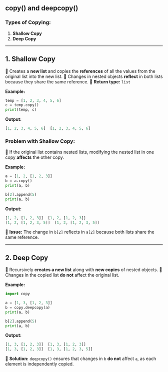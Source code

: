 ## **copy() and deepcopy()**

### **Types of Copying:**
1. **Shallow Copy**
2. **Deep Copy**

---

## **1. Shallow Copy**
🔹 Creates a **new list** and copies the **references** of all the values from the original list into the new list.
🔹 Changes in nested objects **reflect** in both lists because they share the same reference.
🔹 **Return type:** `list`

**Example:**
```python
temp = [1, 2, 3, 4, 5, 6]
c = temp.copy()
print(temp, c)
```
**Output:**
```python
[1, 2, 3, 4, 5, 6]  [1, 2, 3, 4, 5, 6]
```

### **Problem with Shallow Copy:**
🔹 If the original list contains nested lists, modifying the nested list in one copy **affects** the other copy.

**Example:**
```python
a = [1, 2, [1, 2, 3]]
b = a.copy()
print(a, b)

b[2].append(5)
print(a, b)
```
**Output:**
```python
[1, 2, [1, 2, 3]]  [1, 2, [1, 2, 3]]
[1, 2, [1, 2, 3, 5]]  [1, 2, [1, 2, 3, 5]]
```
📌 **Issue:** The change in `b[2]` reflects in `a[2]` because both lists share the same reference.

---

## **2. Deep Copy**
🔹 Recursively **creates a new list** along with **new copies** of nested objects.
🔹 Changes in the copied list **do not** affect the original list.

**Example:**
```python
import copy

a = [1, 3, [1, 2, 3]]
b = copy.deepcopy(a)
print(a, b)

b[2].append(5)
print(a, b)
```
**Output:**
```python
[1, 3, [1, 2, 3]]  [1, 3, [1, 2, 3]]
[1, 3, [1, 2, 3]]  [1, 3, [1, 2, 3, 5]]
```
📌 **Solution:** `deepcopy()` ensures that changes in `b` **do not** affect `a`, as each element is independently copied.

